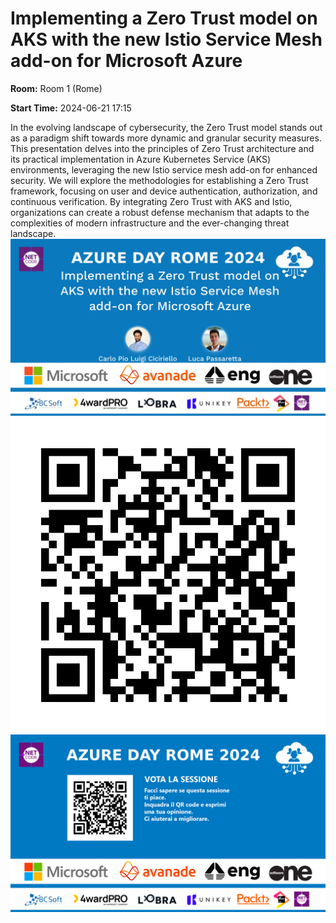 # Implementing a Zero Trust model on AKS with the new Istio Service Mesh add-on for Microsoft Azure
**Room:** Room 1 (Rome)

**Start Time:** 2024-06-21 17:15

In the evolving landscape of cybersecurity, the Zero Trust model stands out as a paradigm shift towards more dynamic and granular security measures. This presentation delves into the principles of Zero Trust architecture and its practical implementation in Azure Kubernetes Service (AKS) environments, leveraging the new Istio service mesh add-on for enhanced security. We will explore the methodologies for establishing a Zero Trust framework, focusing on user and device authentication, authorization, and continuous verification. By integrating Zero Trust with AKS and Istio, organizations can create a robust defense mechanism that adapts to the complexities of modern infrastructure and the ever-changing threat landscape.
![Banner](room1_17_15.jpeg 'SessionBanner')
![QR](qr.png 'Qr')
![Voting Banner](votingBanner.png 'Voting Banner')

